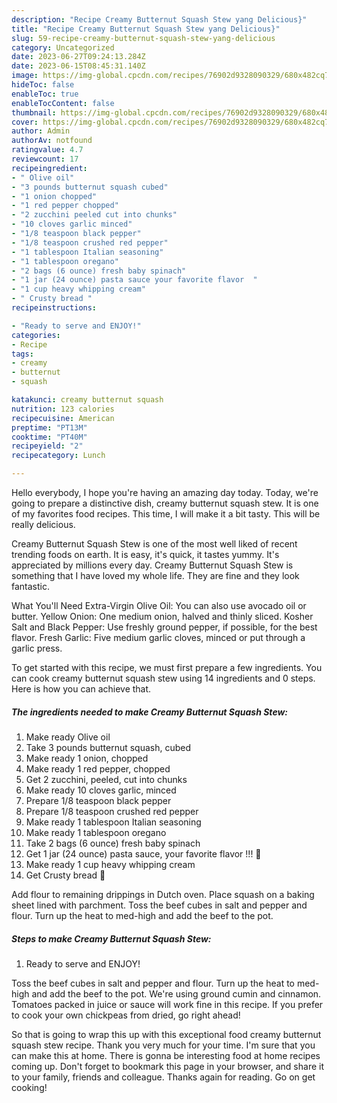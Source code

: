 ```yaml
---
description: "Recipe Creamy Butternut Squash Stew yang Delicious}"
title: "Recipe Creamy Butternut Squash Stew yang Delicious}"
slug: 59-recipe-creamy-butternut-squash-stew-yang-delicious
category: Uncategorized
date: 2023-06-27T09:24:13.284Z
date: 2023-06-15T08:45:31.140Z
image: https://img-global.cpcdn.com/recipes/76902d9328090329/680x482cq70/creamy-butternut-squash-stew-recipe-main-photo.jpg
hideToc: false
enableToc: true
enableTocContent: false
thumbnail: https://img-global.cpcdn.com/recipes/76902d9328090329/680x482cq70/creamy-butternut-squash-stew-recipe-main-photo.jpg
cover: https://img-global.cpcdn.com/recipes/76902d9328090329/680x482cq70/creamy-butternut-squash-stew-recipe-main-photo.jpg
author: Admin
authorAv: notfound
ratingvalue: 4.7
reviewcount: 17
recipeingredient:
- " Olive oil"
- "3 pounds butternut squash cubed"
- "1 onion chopped"
- "1 red pepper chopped"
- "2 zucchini peeled cut into chunks"
- "10 cloves garlic minced"
- "1/8 teaspoon black pepper"
- "1/8 teaspoon crushed red pepper"
- "1 tablespoon Italian seasoning"
- "1 tablespoon oregano"
- "2 bags (6 ounce) fresh baby spinach"
- "1 jar (24 ounce) pasta sauce your favorite flavor  "
- "1 cup heavy whipping cream"
- " Crusty bread "
recipeinstructions:

- "Ready to serve and ENJOY!"
categories:
- Recipe
tags:
- creamy
- butternut
- squash

katakunci: creamy butternut squash 
nutrition: 123 calories
recipecuisine: American
preptime: "PT13M"
cooktime: "PT40M"
recipeyield: "2"
recipecategory: Lunch

---
```



Hello everybody, I hope you're having an amazing day today. Today, we're going to prepare a distinctive dish, creamy butternut squash stew. It is one of my favorites food recipes. This time, I will make it a bit tasty. This will be really delicious.

Creamy Butternut Squash Stew is one of the most well liked of recent trending foods on earth. It is easy, it's quick, it tastes yummy. It's appreciated by millions every day. Creamy Butternut Squash Stew is something that I have loved my whole life. They are fine and they look fantastic.

What You&#39;ll Need Extra-Virgin Olive Oil: You can also use avocado oil or butter. Yellow Onion: One medium onion, halved and thinly sliced. Kosher Salt and Black Pepper: Use freshly ground pepper, if possible, for the best flavor. Fresh Garlic: Five medium garlic cloves, minced or put through a garlic press.


To get started with this recipe, we must first prepare a few ingredients. You can cook creamy butternut squash stew using 14 ingredients and 0 steps. Here is how you can achieve that.

<!--inarticleads1-->

##### The ingredients needed to make Creamy Butternut Squash Stew:

1. Make ready  Olive oil
1. Take 3 pounds butternut squash, cubed
1. Make ready 1 onion, chopped
1. Make ready 1 red pepper, chopped
1. Get 2 zucchini, peeled, cut into chunks
1. Make ready 10 cloves garlic, minced
1. Prepare 1/8 teaspoon black pepper
1. Prepare 1/8 teaspoon crushed red pepper
1. Make ready 1 tablespoon Italian seasoning
1. Make ready 1 tablespoon oregano
1. Take 2 bags (6 ounce) fresh baby spinach
1. Get 1 jar (24 ounce) pasta sauce, your favorite flavor !!! 🤩
1. Make ready 1 cup heavy whipping cream
1. Get  Crusty bread 🥖


Add flour to remaining drippings in Dutch oven. Place squash on a baking sheet lined with parchment. Toss the beef cubes in salt and pepper and flour. Turn up the heat to med-high and add the beef to the pot. 

<!--inarticleads2-->

##### Steps to make Creamy Butternut Squash Stew:


1. Ready to serve and ENJOY!

Toss the beef cubes in salt and pepper and flour. Turn up the heat to med-high and add the beef to the pot. We&#39;re using ground cumin and cinnamon. Tomatoes packed in juice or sauce will work fine in this recipe. If you prefer to cook your own chickpeas from dried, go right ahead! 

So that is going to wrap this up with this exceptional food creamy butternut squash stew recipe. Thank you very much for your time. I'm sure that you can make this at home. There is gonna be interesting food at home recipes coming up. Don't forget to bookmark this page in your browser, and share it to your family, friends and colleague. Thanks again for reading. Go on get cooking!
